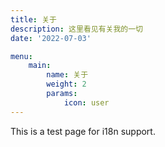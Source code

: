 ```yaml
---
title: 关于
description: 这里看见有关我的一切
date: '2022-07-03'

menu:
    main: 
        name: 关于
        weight: 2
        params:
            icon: user
---
```


This is a test page for i18n support.